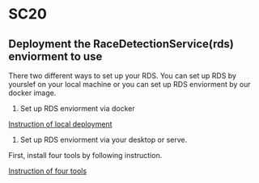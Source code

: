 # SC20

## Deployment the RaceDetectionService(rds) enviorment to use

There two different ways to set up your RDS. You can set up RDS by yourslef on your local machine or you can set up RDS enviorment by our docker image. 

1. Set up RDS enviorment via docker

[Instruction of local deployment](deployment.md)

1. Set up RDS enviorment via your desktop or serve.

First, install four tools by following instruction.

[Instruction of four tools](InstallTool.md)

